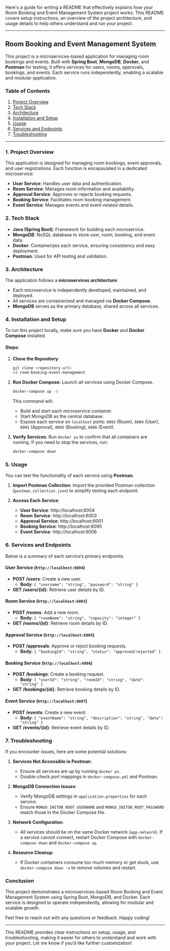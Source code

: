 Here's a guide for writing a README that effectively explains how your Room Booking and Event Management System project works. This README covers setup instructions, an overview of the project architecture, and usage details to help others understand and run your project.

---

## Room Booking and Event Management System

This project is a microservices-based application for managing room bookings and events. Built with **Spring Boot**, **MongoDB**, **Docker**, and **Postman** for testing, it offers services for users, rooms, approvals, bookings, and events. Each service runs independently, enabling a scalable and modular application.

### Table of Contents

1. [Project Overview](#project-overview)
2. [Tech Stack](#tech-stack)
3. [Architecture](#architecture)
4. [Installation and Setup](#installation-and-setup)
5. [Usage](#usage)
6. [Services and Endpoints](#services-and-endpoints)
7. [Troubleshooting](#troubleshooting)

---

### 1. Project Overview

This application is designed for managing room bookings, event approvals, and user registrations. Each function is encapsulated in a dedicated microservice:
- **User Service**: Handles user data and authentication.
- **Room Service**: Manages room information and availability.
- **Approval Service**: Approves or rejects booking requests.
- **Booking Service**: Facilitates room booking management.
- **Event Service**: Manages events and event-related details.

### 2. Tech Stack

- **Java (Spring Boot)**: Framework for building each microservice.
- **MongoDB**: NoSQL database to store user, room, booking, and event data.
- **Docker**: Containerizes each service, ensuring consistency and easy deployment.
- **Postman**: Used for API testing and validation.

### 3. Architecture

The application follows a **microservices architecture**:
- Each microservice is independently developed, maintained, and deployed.
- All services are containerized and managed via **Docker Compose**.
- **MongoDB** serves as the primary database, shared across all services.

### 4. Installation and Setup

To run this project locally, make sure you have **Docker** and **Docker Compose** installed.

#### Steps:

1. **Clone the Repository**:
   ```bash
   git clone <repository-url>
   cd room-booking-event-management
   ```

2. **Run Docker Compose**:
   Launch all services using Docker Compose.
   ```bash
   docker-compose up -d
   ```
   This command will:
   - Build and start each microservice container.
   - Start MongoDB as the central database.
   - Expose each service on `localhost` ports: `6003` (Room), `6004` (User), `6001` (Approval), `8095` (Booking), `6006` (Event).

3. **Verify Services**:
   Run `docker ps` to confirm that all containers are running. If you need to stop the services, run:
   ```bash
   docker-compose down
   ```

### 5. Usage

You can test the functionality of each service using **Postman**.

1. **Import Postman Collection**:
   Import the provided Postman collection (`postman_collection.json`) to simplify testing each endpoint.

2. **Access Each Service**:
   - **User Service**: http://localhost:6004
   - **Room Service**: http://localhost:6003
   - **Approval Service**: http://localhost:6001
   - **Booking Service**: http://localhost:8095
   - **Event Service**: http://localhost:6006

### 6. Services and Endpoints

Below is a summary of each service’s primary endpoints. 

#### User Service (`http://localhost:6004`)

- **POST /users**: Create a new user.
  - **Body**: `{ "username": "string", "password": "string" }`
- **GET /users/{id}**: Retrieve user details by ID.

#### Room Service (`http://localhost:6003`)

- **POST /rooms**: Add a new room.
  - **Body**: `{ "roomName": "string", "capacity": "integer" }`
- **GET /rooms/{id}**: Retrieve room details by ID.

#### Approval Service (`http://localhost:6005`)

- **POST /approvals**: Approve or reject booking requests.
  - **Body**: `{ "bookingId": "string", "status": "approved/rejected" }`
  
#### Booking Service (`http://localhost:6006`)

- **POST /bookings**: Create a booking request.
  - **Body**: `{ "userId": "string", "roomId": "string", "date": "string" }`
- **GET /bookings/{id}**: Retrieve booking details by ID.

#### Event Service (`http://localhost:6007`)

- **POST /events**: Create a new event.
  - **Body**: `{ "eventName": "string", "description": "string", "date": "string" }`
- **GET /events/{id}**: Retrieve event details by ID.

### 7. Troubleshooting

If you encounter issues, here are some potential solutions:

1. **Services Not Accessible in Postman**:
   - Ensure all services are up by running `docker ps`.
   - Double-check port mappings in `docker-compose.yml` and Postman.

2. **MongoDB Connection Issues**:
   - Verify MongoDB settings in `application.properties` for each service.
   - Ensure `MONGO_INITDB_ROOT_USERNAME` and `MONGO_INITDB_ROOT_PASSWORD` match those in the Docker Compose file.

3. **Network Configuration**:
   - All services should be on the same Docker network (`app-network`). If a service cannot connect, restart Docker Compose with `docker-compose down` and `docker-compose up`.

4. **Resource Cleanup**:
   - If Docker containers consume too much memory or get stuck, use `docker-compose down -v` to remove volumes and restart.

### Conclusion

This project demonstrates a microservices-based Room Booking and Event Management System using Spring Boot, MongoDB, and Docker. Each service is designed to operate independently, allowing for modular and scalable growth.

Feel free to reach out with any questions or feedback. Happy coding!

--- 

This README provides clear instructions on setup, usage, and troubleshooting, making it easier for others to understand and work with your project. Let me know if you’d like further customization!
